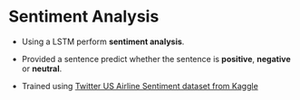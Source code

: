 # Sentiment Analysis

- Using a LSTM perform **sentiment analysis**.
- Provided a sentence predict whether the sentence is **positive**, **negative** or **neutral**.

- Trained using [Twitter US Airline Sentiment dataset from Kaggle](https://www.kaggle.com/datasets/crowdflower/twitter-airline-sentiment)